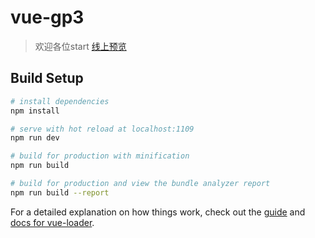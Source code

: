 # vue-gp3

> 欢迎各位start
> [线上预览](https://github.com/gaoqixin/liquor)

## Build Setup

``` bash
# install dependencies
npm install

# serve with hot reload at localhost:1109
npm run dev

# build for production with minification
npm run build

# build for production and view the bundle analyzer report
npm run build --report
```

For a detailed explanation on how things work, check out the [guide](http://vuejs-templates.github.io/webpack/) and [docs for vue-loader](http://vuejs.github.io/vue-loader).
